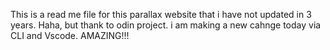 This is a read me file for this parallax website that i have not updated in 3 years. Haha, but thank to odin project. i am making a new cahnge today via CLI and Vscode. AMAZING!!!
